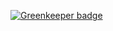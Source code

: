 
[![Greenkeeper badge](https://badges.greenkeeper.io/SebastianWesolowski/OnionTravel.svg)](https://greenkeeper.io/)
